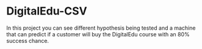 # DigitalEdu-CSV
In this project you can see different hypothesis being tested and a machine that can predict if a customer will buy the DigitalEdu course with an 80% success chance.
